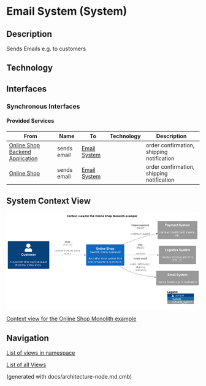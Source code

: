 # Email System (System)
## Description
Sends Emails e.g. to customers

## Technology



## Interfaces

### Synchronous Interfaces

#### Provided Services

| From | Name | To | Technology | Description |
|---|---|---|---|---|
| [Online Shop Backend Application](../../../../software-development/architecture/example/monolith/online-shop-backend.md) | sends email | [Email System](../../../../software-development/architecture/example/monolith/email-system.md) |  | order confirmation, shipping notification |
| [Online Shop](../../../../software-development/architecture/example/monolith/online-shop-system.md) | sends email | [Email System](../../../../software-development/architecture/example/monolith/email-system.md) |  | order confirmation, shipping notification |

## System Context View
![Context view for the Online Shop Monolith example](../../../../software-development/architecture/example/monolith/context-view.png)

[Context view for the Online Shop Monolith example](../../../../software-development/architecture/example/monolith/context-view.md)


## Navigation
[List of views in namespace](./views-in-namespace.md)

[List of all Views](../../../../views.md)

(generated with docs/architecture-node.md.cmb)
